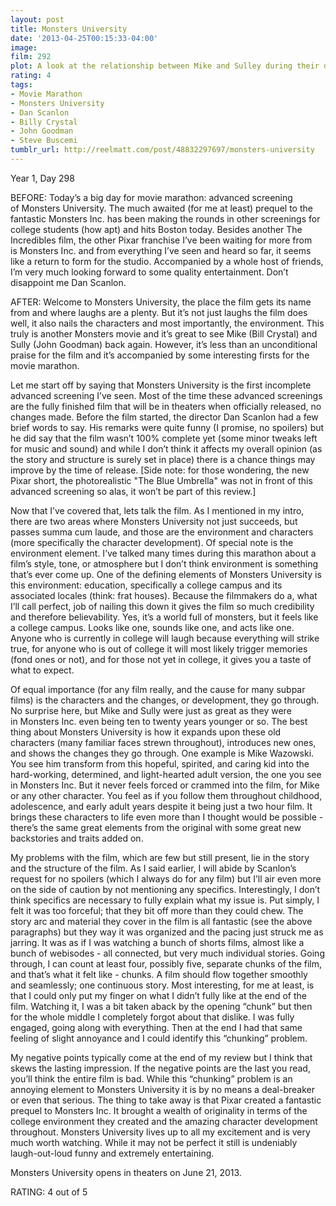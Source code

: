 ```yaml
---
layout: post
title: Monsters University
date: '2013-04-25T00:15:33-04:00'
image: 
film: 292
plot: A look at the relationship between Mike and Sulley during their days at Monsters University – when they weren’t necessarily the best of friends.
rating: 4
tags:
- Movie Marathon
- Monsters University
- Dan Scanlon
- Billy Crystal
- John Goodman
- Steve Buscemi
tumblr_url: http://reelmatt.com/post/48832297697/monsters-university
---
```


Year 1, Day 298

BEFORE: Today’s a big day for movie marathon: advanced screening of Monsters University. The much awaited (for me at least) prequel to the fantastic Monsters Inc. has been making the rounds in other screenings for college students (how apt) and hits Boston today. Besides another The Incredibles film, the other Pixar franchise I’ve been waiting for more from is Monsters Inc. and from everything I’ve seen and heard so far, it seems like a return to form for the studio. Accompanied by a whole host of friends, I’m very much looking forward to some quality entertainment. Don’t disappoint me Dan Scanlon.

AFTER: Welcome to Monsters University, the place the film gets its name from and where laughs are a plenty. But it’s not just laughs the film does well, it also nails the characters and most importantly, the environment. This truly is another Monsters movie and it’s great to see Mike (Bill Crystal) and Sully (John Goodman) back again. However, it’s less than an unconditional praise for the film and it’s accompanied by some interesting firsts for the movie marathon.

Let me start off by saying that Monsters University is the first incomplete advanced screening I’ve seen. Most of the time these advanced screenings are the fully finished film that will be in theaters when officially released, no changes made. Before the film started, the director Dan Scanlon had a few brief words to say. His remarks were quite funny (I promise, no spoilers) but he did say that the film wasn’t 100% complete yet (some minor tweaks left for music and sound) and while I don’t think it affects my overall opinion (as the story and structure is surely set in place) there is a chance things may improve by the time of release. [Side note: for those wondering, the new Pixar short, the photorealistic "The Blue Umbrella" was not in front of this advanced screening so alas, it won’t be part of this review.]

Now that I’ve covered that, lets talk the film. As I mentioned in my intro, there are two areas where Monsters University not just succeeds, but passes summa cum laude, and those are the environment and characters (more specifically the character development). Of special note is the environment element. I’ve talked many times during this marathon about a film’s style, tone, or atmosphere but I don’t think environment is something that’s ever come up. One of the defining elements of Monsters University is this environment: education, specifically a college campus and its associated locales (think: frat houses). Because the filmmakers do a, what I’ll call perfect, job of nailing this down it gives the film so much credibility and therefore believability. Yes, it’s a world full of monsters, but it feels like a college campus. Looks like one, sounds like one, and acts like one. Anyone who is currently in college will laugh because everything will strike true, for anyone who is out of college it will most likely trigger memories (fond ones or not), and for those not yet in college, it gives you a taste of what to expect.

Of equal importance (for any film really, and the cause for many subpar films) is the characters and the changes, or development, they go through. No surprise here, but Mike and Sully were just as great as they were in Monsters Inc. even being ten to twenty years younger or so. The best thing about Monsters University is how it expands upon these old characters (many familiar faces strewn throughout), introduces new ones, and shows the changes they go through. One example is Mike Wazowski. You see him transform from this hopeful, spirited, and caring kid into the hard-working, determined, and light-hearted adult version, the one you see in Monsters Inc. But it never feels forced or crammed into the film, for Mike or any other character. You feel as if you follow them throughout childhood, adolescence, and early adult years despite it being just a two hour film. It brings these characters to life even more than I thought would be possible - there’s the same great elements from the original with some great new backstories and traits added on.

My problems with the film, which are few but still present, lie in the story and the structure of the film. As I said earlier, I will abide by Scanlon’s request for no spoilers (which I always do for any film) but I’ll air even more on the side of caution by not mentioning any specifics. Interestingly, I don’t think specifics are necessary to fully explain what my issue is. Put simply, I felt it was too forceful; that they bit off more than they could chew. The story arc and material they cover in the film is all fantastic (see the above paragraphs) but they way it was organized and the pacing just struck me as jarring. It was as if I was watching a bunch of shorts films, almost like a bunch of webisodes - all connected, but very much individual stories. Going through, I can count at least four, possibly five, separate chunks of the film, and that’s what it felt like - chunks. A film should flow together smoothly and seamlessly; one continuous story. Most interesting, for me at least, is that I could only put my finger on what I didn’t fully like at the end of the film. Watching it, I was a bit taken aback by the opening “chunk” but then for the whole middle I completely forgot about that dislike. I was fully engaged, going along with everything. Then at the end I had that same feeling of slight annoyance and I could identify this “chunking” problem.

My negative points typically come at the end of my review but I think that skews the lasting impression. If the negative points are the last you read, you’ll think the entire film is bad. While this “chunking” problem is an annoying element to Monsters University it is by no means a deal-breaker or even that serious. The thing to take away is that Pixar created a fantastic prequel to Monsters Inc. It brought a wealth of originality in terms of the college environment they created and the amazing character development throughout. Monsters University lives up to all my excitement and is very much worth watching. While it may not be perfect it still is undeniably laugh-out-loud funny and extremely entertaining.

Monsters University opens in theaters on June 21, 2013.

RATING: 4 out of 5
